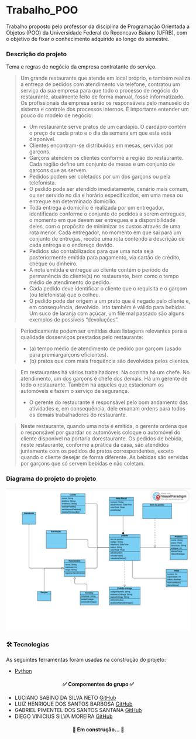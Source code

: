 # Trabalho_POO
 Trabalho proposto pelo professor da disciplina de Programação Orientada a Objetos (POO) da Universidade Federal do Reconcavo Baiano (UFRB), com o objetivo de fixar o conhecimento adquirido ao longo do semestre.
 
### Descrição do projeto
Tema e regras de negócio da empresa contratante do serviço.
  
> Um grande restaurante que atende em local próprio, e também realiza a entrega de pedidos com atendimento via telefone, contratou um serviço da sua empresa para que todo o processo de negócio do restaurante, atualmente feito de forma manual, fosse informatizado. Os profissionais da empresa serão os responsáveis pelo manuseio do sistema e controle dos processos internos. É importante entender um pouco do modelo de negócio:
 > - Um restaurante serve pratos de um cardápio. O cardápio contém o preço de cada prato e o dia da semana em que este está disponível.
 > - Clientes encontram-se distribuídos em mesas, servidas por garçons.
 > - Garçons atendem os clientes conforme a região do restaurante. Cada região define um conjunto de mesas e um conjunto de garçons que as servem.
 > - Pedidos podem ser coletados por um dos garçons ou pela telefonista.
 > - O pedido pode ser atendido imediatamente, cenário mais comum, ou ser servido no dia e horário especificados, em uma mesa ou entregue em determinado domicílio.
 > - Toda entrega à domicílio é realizada por um entregador, identificado conforme o conjunto de pedidos a serem entregues, o momento em que devem ser entregues e a disponibilidade deles, com o propósito de minimizar os custos através de uma rota menor. Cada entregador, no momento em que sai para um conjunto de entregas, recebe uma rota contendo a descrição de cada entrega e o endereço devido.
 > - Pedidos são contabilizados para que uma nota seja posteriormente emitida para pagamento, via cartão de crédito, cheque ou dinheiro.
 > - A nota emitida e entregue ao cliente contém o período de permanência do cliente(s) no restaurante, bem como o tempo médio de atendimento do pedido.
 > - Cada pedido deve identificar o cliente que o requisita e o garçom (ou telefonista) que o colheu.
 > - O pedido pode dar origem a um prato que é negado pelo cliente e, em consequência, devolvido. Isto também é válido para bebidas. Um suco de laranja com açúcar, um filé mal passado são alguns exemplos de possíveis “devoluções”.

> Periodicamente podem ser emitidas duas listagens relevantes para a qualidade dosserviços prestados pelo restaurante:
  > - (a) tempo médio de atendimento de pedido por garçom (usado para premiargarçons eficientes).
  > - (b) pratos que com mais frequência são devolvidos pelos clientes.
    
>Em restaurantes há vários trabalhadores. Na cozinha há um chefe. No atendimento, um dos garçons é chefe dos demais. Há um gerente de todo o restaurante. Também há aqueles que estacionam os automóveis e fazem o serviço de segurança.
  > - O gerente do restaurante é responsável pelo bom andamento das atividades e, em consequência, dele emanam ordens para todos os demais trabalhadores do restaurante.

> Neste restaurante, quando uma nota é emitida, o gerente ordena que o responsável por guardar os automóveis coloque o automóvel do cliente disponível na portaria dorestaurante.
Os pedidos de bebida, neste restaurante, conforme a prática da casa, são atendidos juntamente com os pedidos de pratos correspondentes, exceto quando o cliente desejar de forma diferente. As bebidas são servidas por garçons que só servem bebidas e não coletam.

### Diagrama do projeto do projeto

![Diagrama do projeto](https://github.com/LucianoSabino/Trabalho_POO/blob/main/img/diagrama.PNG?raw=true)

### 🛠 Tecnologias

As seguintes ferramentas foram usadas na construção do projeto:

- [Python](https://www.python.org/downloads/)

<h4 align="center"> ✅ Compomentes do grupo ✅ </h4>

- LUCIANO SABINO DA SILVA NETO [GitHub](https://github.com/LucianoSabino)
- LUIZ HENRIQUE DOS SANTOS BARBOSA [GitHub](https://github.com/luizhbarbosa)
- GABRIEL PIMENTEL DOS SANTOS SANTANA [GitHub](https://github.com/GabrielPimentelss)
- DIEGO VINICIUS SILVA MOREIRA [GitHub]()

<h4 align="center"> 
	🚧 Em construção...  🚧
</h4>
